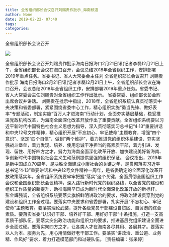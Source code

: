 ```yaml
---
title: 全省组织部长会议召开刘赐贵作批示_海南频道
author: None
date: 2019-02-22- 07:40
tags: 
categories: 
---
```

全省组织部长会议召开
<!-- more -->
                
<img align="center" border="0" src="http://p2.ifengimg.com/a/2016/0810/204c433878d5cf9size1_w16_h16.png" />
                
            
全省组织部长会议召开刘赐贵作批示海南日报海口2月21日讯(记者李磊)2月21日上午，全省组织部长会议在海口召开，会议总结2018年全省组织工作，安排部署2019年重点任务。省委书记、省人大常委会主任刘
全省组织部长会议召开
刘赐贵作批示
海南日报海口2月21日讯(记者李磊)2月21日上午，全省组织部长会议在海口召开，会议总结2018年全省组织工作，安排部署2019年重点任务。省委书记、省人大常委会主任刘赐贵对全省组织工作作出批示。
省委常委、组织部长彭金辉出席会议并讲话。
刘赐贵在批示中指出，2018年，全省组织系统认真贯彻落实中央决策和省委部署，紧紧围绕省委中心工作，精心组织实施“勇当先锋、做好表率”专题活动，制定实施“百万人才进海南”行动计划，全面夯实基层基础，稳妥推进党政机构改革，为海南全面深化改革开放作出了重要贡献。全省组织系统要以习近平新时代中国特色社会主义思想为指导，深入贯彻落实习总书记“4·13”重要讲话和中央12号文件精神，精心组织开展“不忘初心、牢记使命”主题教育，增强“四个意识”、坚定“四个自信”、做到“两个维护”，着力推进党的组织体系建设、夯实坚强战斗堡垒，着力发现、培养、使用忠诚干净担当的高素质干部，着力引进、发现、留住、用好四方之才，努力为海南全面深化改革开放、加快建设美好新海南、争创新时代中国特色社会主义生动范例提供坚强的组织保证。
会议指出，2019年是新中国成立70周年、是决胜全面建成小康社会的关键之年，是贯彻落实习近平总书记“4·13”重要讲话和中央12号文件精神一周年，是省委确定的全面深化改革开放政策落实年。全省组织系统要牢牢把握“落实”这个关键，全面贯彻全国组织工作会议和全国组织部长会议精神，深入践行新时代党的组织路线，以全省党的建设和组织工作质量的新提升，助推海南早日成为新时代全面深化改革开放的新标杆。
彭金辉强调，全省组织系统要落实旗帜鲜明讲政治的要求，将政治建设贯穿到党的建设和组织工作全过程。要落实中央要求和省委部署，扎实开展“不忘初心、牢记使命”主题教育。要落实理论武装，提升各级党员干部建设自贸区、自贸港的综合素质。要落实省委“认识好干部、培养好干部、用好好干部”十条措施，打造一支高素质干部队伍。要落实突出政治功能和组织力的要求，推进基层党组织建设全面进步全面过硬。要落实聚四方之才，让各类人才在海南各尽其用、各展其才。要落实以人为本、服务为先，用心用情做好老干部工作。要落实“讲政治、重公道、业务精、作风好”要求，着力打造模范部门和过硬队伍。
[责任编辑：张采婷]
            
